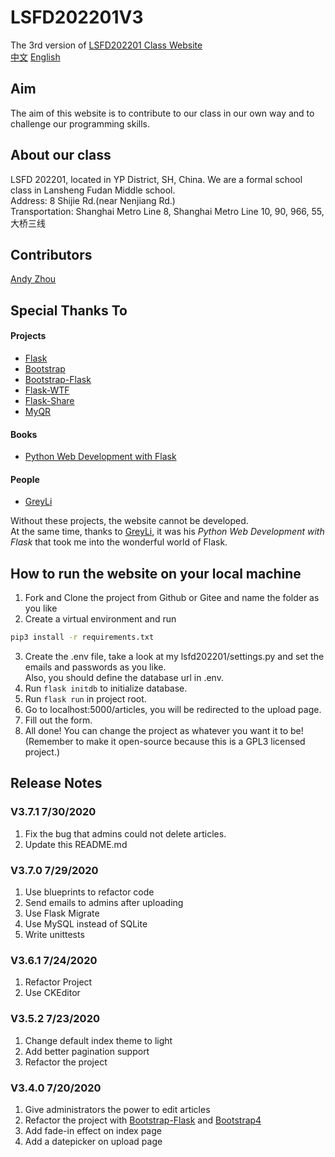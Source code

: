 # LSFD202201V3

The 3rd version of [LSFD202201 Class Website](https://ls202201.pythonanywhere.com)  
[中文](./README_zh.md)
[English](./README.md)
## Aim

The aim of this website is to contribute to our class in our own way and to challenge our programming skills.

## About our class
LSFD 202201, located in YP District, SH, China. We are a formal school class in Lansheng Fudan Middle school.  
Address: 8 Shijie Rd.(near Nenjiang Rd.)  
Transportation: Shanghai Metro Line 8, Shanghai Metro Line 10, 90, 966, 55, 大桥三线
## Contributors

[Andy Zhou](https://github.com/z-t-y "ZTY")  

## Special Thanks To

#### Projects
- [Flask](https://github.com/pallets/flask)
- [Bootstrap](https://github.com/twbs/bootstrap)
- [Bootstrap-Flask](https://github.com/greyli/bootstrap-flask)
- [Flask-WTF](https://github.com/lepture/flask-wtf)
- [Flask-Share](https://github.com/greyli/flask-share)
- [MyQR](https://pypi.org/project/MyQR/)
#### Books
- [Python Web Development with Flask](https://helloflask.com)
#### People
- [GreyLi](https://greyli.com)

Without these projects, the website cannot be developed.  
At the same time, thanks to [GreyLi](https://greyli.com), it was his *Python Web Development with Flask*
that took me into the wonderful world of Flask.

## How to run the website on your local machine
1. Fork and Clone the project from Github or Gitee and name the folder as you like
2. Create a virtual environment and run
```bash
pip3 install -r requirements.txt
```
3. Create the .env file, take a look at my lsfd202201/settings.py and set the emails and passwords as you like.  
   Also, you should define the database url in .env.
4. Run `flask initdb` to initialize database.
5. Run `flask run` in project root.
6. Go to localhost:5000/articles, you will be redirected to the upload page.
7. Fill out the form.
8. All done! You can change the project as whatever you want it to be!  
(Remember to make it open-source because this is a GPL3 licensed project.)


## Release Notes
### V3.7.1 7/30/2020
1. Fix the bug that admins could not delete articles.
2. Update this README.md

### V3.7.0 7/29/2020
1. Use blueprints to refactor code
2. Send emails to admins after uploading
3. Use Flask Migrate
4. Use MySQL instead of SQLite
5. Write unittests


### V3.6.1 7/24/2020
1. Refactor Project
2. Use CKEditor

### V3.5.2 7/23/2020
1. Change default index theme to light
2. Add better pagination support
3. Refactor the project

### V3.4.0 7/20/2020
1. Give administrators the power to edit articles
2. Refactor the project with [Bootstrap-Flask](https://github.com/greyli/bootstrap-flask) and [Bootstrap4](https://github.com/twbs/bootstrap)
3. Add fade-in effect on index page
4. Add a datepicker on upload page
